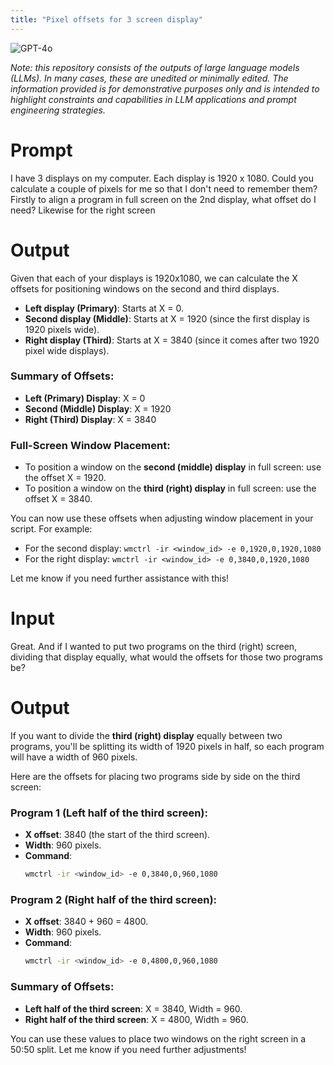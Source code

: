 ```yaml
---
title: "Pixel offsets for 3 screen display"
---
```

![GPT-4o](https://img.shields.io/badge/GPT--4o-3333FF?style=for-the-badge&logo=openai&logoColor=white)



*Note: this repository consists of the outputs of large language models (LLMs). In many cases, these are unedited or minimally edited. The information provided is for demonstrative purposes only and is intended to highlight constraints and capabilities in LLM applications and prompt engineering strategies.*


# Prompt

I have 3 displays on my computer. Each display is 1920 x 1080.
Could you calculate a couple of pixels for me so that I don't need to remember them?
Firstly to align a program in full screen on the 2nd display, what offset do I need?
Likewise for the right screen

# Output

Given that each of your displays is 1920x1080, we can calculate the X offsets for positioning windows on the second and third displays.

- **Left display (Primary)**: Starts at X = 0.
- **Second display (Middle)**: Starts at X = 1920 (since the first display is 1920 pixels wide).
- **Right display (Third)**: Starts at X = 3840 (since it comes after two 1920 pixel wide displays).

### Summary of Offsets:
- **Left (Primary) Display**: X = 0
- **Second (Middle) Display**: X = 1920
- **Right (Third) Display**: X = 3840

### Full-Screen Window Placement:
- To position a window on the **second (middle) display** in full screen: use the offset X = 1920.
- To position a window on the **third (right) display** in full screen: use the offset X = 3840.

You can now use these offsets when adjusting window placement in your script. For example:

- For the second display: `wmctrl -ir <window_id> -e 0,1920,0,1920,1080`
- For the right display: `wmctrl -ir <window_id> -e 0,3840,0,1920,1080`

Let me know if you need further assistance with this!

# Input

Great. And if I wanted to put two programs on the third (right) screen, dividing that display equally, what would the offsets for those two programs be?

# Output

If you want to divide the **third (right) display** equally between two programs, you'll be splitting its width of 1920 pixels in half, so each program will have a width of 960 pixels.

Here are the offsets for placing two programs side by side on the third screen:

### Program 1 (Left half of the third screen):
- **X offset**: 3840 (the start of the third screen).
- **Width**: 960 pixels.
- **Command**:
  ```bash
  wmctrl -ir <window_id> -e 0,3840,0,960,1080
  ```

### Program 2 (Right half of the third screen):
- **X offset**: 3840 + 960 = 4800.
- **Width**: 960 pixels.
- **Command**:
  ```bash
  wmctrl -ir <window_id> -e 0,4800,0,960,1080
  ```

### Summary of Offsets:
- **Left half of the third screen**: X = 3840, Width = 960.
- **Right half of the third screen**: X = 4800, Width = 960.

You can use these values to place two windows on the right screen in a 50:50 split. Let me know if you need further adjustments!